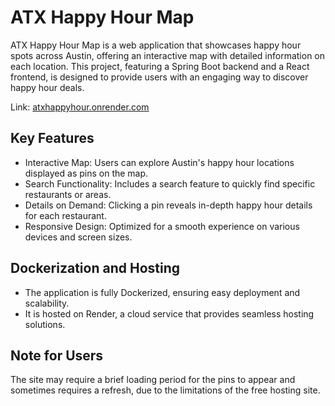 # ATX Happy Hour Map

ATX Happy Hour Map is a web application that showcases happy hour spots across Austin, offering an interactive map with detailed information on each location. This project, featuring a Spring Boot backend and a React frontend, is designed to provide users with an engaging way to discover happy hour deals.

Link: [atxhappyhour.onrender.com](https://atxhappyhour.onrender.com)

## Key Features

- Interactive Map: Users can explore Austin's happy hour locations displayed as pins on the map.
- Search Functionality: Includes a search feature to quickly find specific restaurants or areas.
- Details on Demand: Clicking a pin reveals in-depth happy hour details for each restaurant.
- Responsive Design: Optimized for a smooth experience on various devices and screen sizes.

## Dockerization and Hosting

- The application is fully Dockerized, ensuring easy deployment and scalability.
- It is hosted on Render, a cloud service that provides seamless hosting solutions.

## Note for Users
The site may require a brief loading period for the pins to appear and sometimes requires a refresh, due to the limitations of the free hosting site.
